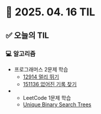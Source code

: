 # 📅 2025. 04. 16 TIL

## ✅ 오늘의 TIL

### 💻 알고리즘

- 프로그래머스 2문제 학습  
  - [12914 멀리 뛰기](https://school.programmers.co.kr/learn/courses/30/lessons/12914)  
  - [151136 없어진 기록 찾기](https://school.programmers.co.kr/learn/courses/30/lessons/151136)
- - LeetCode 1문제 학습  
  - [Unique Binary Search Trees](https://leetcode.com/problems/unique-binary-search-trees)
